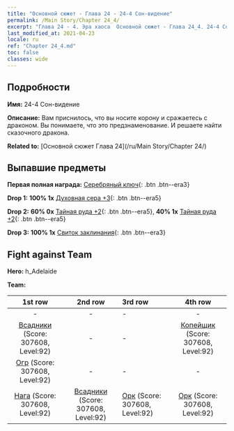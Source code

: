 ```yaml
---
title: "Основной сюжет - Глава 24 - 24-4 Сон-видение"
permalink: /Main Story/Chapter 24_4/
excerpt: "Глава 24 - 4. Эра хаоса  Основной сюжет - Глава 24_4. 24-4 Сон-видение"
last_modified_at: 2021-04-23
locale: ru
ref: "Chapter 24_4.md"
toc: false
classes: wide
---
```


## Подробности

 **Имя:** 24-4 Сон-видение

 **Описание:** Вам приснилось, что вы носите корону и сражаетесь с драконом. Вы понимаете, что это предзнаменование. И решаете найти сказочного дракона.

 **Related to:** [Основной сюжет Глава 24](/ru/Main Story/Chapter 24/)

## Выпавшие предметы

 **Первая полная награда:** [Серебряный ключ](/ItemsRU/con_693/){: .btn .btn--era3}

 **Drop 1:** **100% 1x** [Духовная сера +3](/ItemsRU/mat_85/){: .btn .btn--era5}

 **Drop 2:** **60% 0x** [Тайная руда +2](/ItemsRU/mat_75/){: .btn .btn--era5}, **40% 1x** [Тайная руда +2](/ItemsRU/mat_75/){: .btn .btn--era5}

 **Drop 3:** **100% 1x** [Свиток заклинания](/ItemsRU/con_694/){: .btn .btn--era3}


## Fight against Team
 **Hero:** h_Adelaide

 **Team:**


  | 1st row | 2nd row | 3rd row | 4th row |
  |:----:|:----:|:----|:----:|
  | - | - | - | - |
  | [Всадники](/ru/units/Cavalier/) (Score: 307608, Level:92)  | - | - | [Копейщик](/ru/units/Pikeman/) (Score: 307608, Level:92)  |
  | [Огр](/ru/units/Ogre/) (Score: 307608, Level:92)  | - | - | - |
  | [Нага](/ru/units/Naga/) (Score: 307608, Level:92)  | [Всадники](/ru/units/Cavalier/) (Score: 307608, Level:92)  | [Орк](/ru/units/Orc/) (Score: 307608, Level:92)  | [Орк](/ru/units/Orc/) (Score: 307608, Level:92)  |


